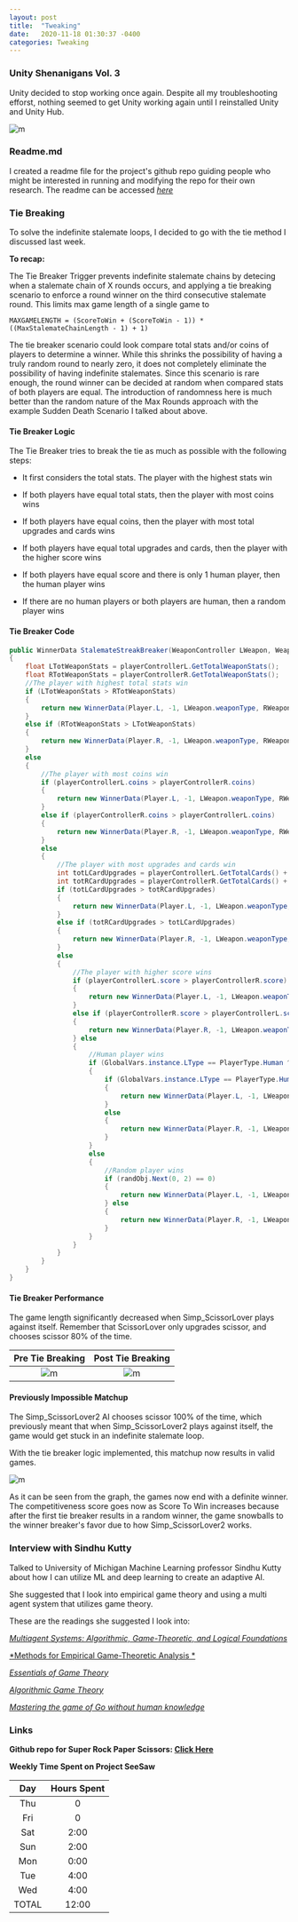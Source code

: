 ```yaml
---
layout: post
title:  "Tweaking"
date:   2020-11-18 01:30:37 -0400
categories: Tweaking
---
```


### Unity Shenanigans Vol. 3

Unity decided to stop working once again. Despite all my troubleshooting efforst, nothing seemed to get Unity working again until I reinstalled Unity and Unity Hub.

![m](/Resources/unitybug.PNG) 


### Readme.md

I created a readme file for the project's github repo guiding people who might be interested in running and modifying the repo for their own research. The readme can be accessed [*here*](https://github.com/bahaokten/Research_RPC/blob/master/README.md)

### Tie Breaking

To solve the indefinite stalemate loops, I decided to go with the tie method I discussed last week.

**To recap:**

The Tie Breaker Trigger prevents indefinite stalemate chains by detecing when a stalemate chain of X rounds occurs, and applying a tie breaking scenario to enforce a round winner on the third consecutive stalemate round. This limits max game length of a single game to 

```MAXGAMELENGTH = (ScoreToWin + (ScoreToWin - 1)) * ((MaxStalemateChainLength - 1) + 1)```

The tie breaker scenario could look compare total stats and/or coins of players to determine a winner. While this shrinks the possibility of having a truly random round to nearly zero, it does not completely eliminate the possibility of having indefinite stalemates. Since this scenario is rare enough, the round winner can be decided at random when compared stats of both players are equal. The introduction of randomness here is much better than the random nature of the Max Rounds approach with the example Sudden Death Scenario I talked about above. 

#### **Tie Breaker Logic**

The Tie Breaker tries to break the tie as much as possible with the following steps:

* It first considers the total stats. The player with the highest stats win

* If both players have equal total stats, then the player with most coins wins

* If both players have equal coins, then the player with most total upgrades and cards wins

* If both players have equal total upgrades and cards, then the player with the higher score wins

* If both players have equal score and there is only 1 human player, then the human player wins

* If there are no human players or both players are human, then a random player wins

#### **Tie Breaker Code**

```cs
public WinnerData StalemateStreakBreaker(WeaponController LWeapon, WeaponController RWeapon)
{
    float LTotWeaponStats = playerControllerL.GetTotalWeaponStats();
    float RTotWeaponStats = playerControllerR.GetTotalWeaponStats();
    //The player with highest total stats win
    if (LTotWeaponStats > RTotWeaponStats)
    {
        return new WinnerData(Player.L, -1, LWeapon.weaponType, RWeapon.weaponType);
    }
    else if (RTotWeaponStats > LTotWeaponStats)
    {
        return new WinnerData(Player.R, -1, LWeapon.weaponType, RWeapon.weaponType);
    }
    else
    {
        //The player with most coins win
        if (playerControllerL.coins > playerControllerR.coins)
        {
            return new WinnerData(Player.L, -1, LWeapon.weaponType, RWeapon.weaponType);
        }
        else if (playerControllerR.coins > playerControllerL.coins)
        {
            return new WinnerData(Player.R, -1, LWeapon.weaponType, RWeapon.weaponType);
        }
        else
        {
            //The player with most upgrades and cards win
            int totLCardUpgrades = playerControllerL.GetTotalCards() + playerControllerL.GetTotalUpgrades();
            int totRCardUpgrades = playerControllerR.GetTotalCards() + playerControllerR.GetTotalUpgrades();
            if (totLCardUpgrades > totRCardUpgrades)
            {
                return new WinnerData(Player.L, -1, LWeapon.weaponType, RWeapon.weaponType);
            }
            else if (totRCardUpgrades > totLCardUpgrades)
            {
                return new WinnerData(Player.R, -1, LWeapon.weaponType, RWeapon.weaponType);
            }
            else
            {
                //The player with higher score wins
                if (playerControllerL.score > playerControllerR.score)
                {
                    return new WinnerData(Player.L, -1, LWeapon.weaponType, RWeapon.weaponType);
                } 
                else if (playerControllerR.score > playerControllerL.score)
                {
                    return new WinnerData(Player.R, -1, LWeapon.weaponType, RWeapon.weaponType);
                } else
                {
                    //Human player wins
                    if (GlobalVars.instance.LType == PlayerType.Human ^ GlobalVars.instance.RType == PlayerType.Human)
                    {
                        if (GlobalVars.instance.LType == PlayerType.Human)
                        {
                            return new WinnerData(Player.L, -1, LWeapon.weaponType, RWeapon.weaponType);
                        }
                        else
                        {
                            return new WinnerData(Player.R, -1, LWeapon.weaponType, RWeapon.weaponType);
                        }
                    }
                    else
                    {
                        //Random player wins
                        if (randObj.Next(0, 2) == 0)
                        {
                            return new WinnerData(Player.L, -1, LWeapon.weaponType, RWeapon.weaponType);
                        } else
                        {
                            return new WinnerData(Player.R, -1, LWeapon.weaponType, RWeapon.weaponType);
                        }
                    }
                }
            }
        }
    }
}
```

#### **Tie Breaker Performance**

The game length significantly decreased when Simp_ScissorLover plays against itself. Remember that ScissorLover only upgrades scissor, and chooses scissor 80% of the time.

Pre Tie Breaking           |  Post Tie Breaking
:-------------------------:|:-------------------------:
![m](/Resources/ScissorScissorCompetitiveness.PNG)  |  ![m](/Resources/ScissorScissorCompetitivenessTieBreaker.PNG)

#### **Previously Impossible Matchup**

The Simp_ScissorLover2 AI chooses scissor 100% of the time, which previously meant that when Simp_ScissorLover2 plays against itself, the game would get stuck in an indefinite stalemate loop.

With the tie breaker logic implemented, this matchup now results in valid games.

![m](/Resources/Scissor2Scissor2Competitiveness.PNG)

As it can be seen from the graph, the games now end with a definite winner. The competitiveness score goes now as Score To Win increases because after the first tie breaker results in a random winner, the game snowballs to the winner breaker's favor due to how Simp_ScissorLover2 works.

### Interview with Sindhu Kutty

Talked to University of Michigan Machine Learning professor Sindhu Kutty about how I can utilize ML and deep learning to create an adaptive AI.

She suggested that I look into empirical game theory and using a multi agent system that utilizes game theory.

These are the readings she suggested I look into:

[*Multiagent Systems: Algorithmic, Game-Theoretic, and Logical Foundations*](http://www.masfoundations.org)

[*Methods for Empirical Game-Theoretic Analysis *](https://www.aaai.org/Papers/AAAI/2006/AAAI06-248.pdf)

[*Essentials of Game Theory*](http://www.gtessentials.org)

[*Algorithmic Game Theory*](https://www.cs.cmu.edu/~sandholm/cs15-892F13/algorithmic-game-theory.pdf)

[*Mastering the game of Go without human knowledge*](https://www.nature.com/articles/nature24270)

### Links

**Github repo for Super Rock Paper Scissors: [Click Here](https://github.com/bahaokten/Research_RPC)**


**Weekly Time Spent on Project SeeSaw**

| Day  | Hours Spent |
|:-:|:-:|
| Thu | 0| 
| Fri | 0| 
| Sat | 2:00| 
| Sun | 2:00| 
| Mon | 0:00| 
| Tue | 4:00| 
| Wed | 4:00|
|TOTAL | 12:00| 